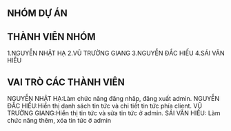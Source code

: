 NHÓM DỰ ÁN
-
THÀNH VIÊN NHÓM
-
1.NGUYỄN NHẬT HẠ
2.VŨ TRƯỜNG GIANG
3.NGUYỄN ĐẮC HIẾU
4.SÁI VĂN HIẾU

VAI TRÒ CÁC THÀNH VIÊN
-
NGUYỄN NHẬT HẠ:Làm chức năng đăng nhâp, đăng xuất admin.
NGUYỄN ĐẮC HIẾU:Hiển thị danh sách tin tức và chi tiết tin tức phía client.
VŨ TRƯỜNG GIANG:Hiển thị tin tức và sửa tin tức ở admin.
SÁI VĂN HIẾU: Làm chức năng thêm, xóa tin tức ở admin
